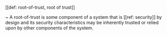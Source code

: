 [[def: root-of-trust, root of trust]]

~ A root-of-trust is some component of a system that is [[ref: security]] by design and its security characteristics may be inherently trusted or relied upon by other components of the system.

